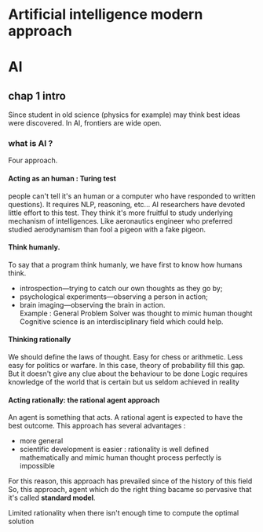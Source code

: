 # Artificial intelligence modern approach

# AI

## chap 1 intro
Since student in old science (physics for example) may think best ideas were discovered. In AI, frontiers are wide open.

### what is AI ?
Four approach. 

#### Acting as an human : Turing test 
people can't tell it's an human or a computer who have responded to written questions). It requires NLP, reasoning, etc...
AI researchers have devoted little effort to this test. They think it's more fruitful to study underlying mechanism of intelligences. Like aeronautics engineer who preferred studied aerodynamism than fool a pigeon with a fake pigeon.

#### Think humanly.   
To say that a program think humanly, we have first to know how humans think. 
- introspection—trying to catch our own thoughts as they go by;
- psychological experiments—observing a person in action;
- brain imaging—observing the brain in action.  
Example : General Problem Solver was thought to mimic human thought
Cognitive science is an interdisciplinary field which could help. 

#### Thinking rationally
We should define the laws of thought. Easy for chess or arithmetic. Less easy for politics or warfare. In this case, theory of probability fill this gap. 
But it doesn't give any clue about the behaviour to be done
Logic requires knowledge of the world that is certain but us seldom achieved in reality 


#### Acting rationally: the rational agent approach
An agent is something that acts. A rational agent is expected to have the best outcome. 
This approach has several advantages : 
- more general 
- scientific development is easier : rationality is well defined mathematically and mimic human thought process perfectly is impossible

For this reason, this approach has prevailed since of the history of this field
So, this approach, agent which do the right thing bacame so pervasive that it's called **standard model**.   

Limited rationality when there isn't enough time to compute the optimal solution 


